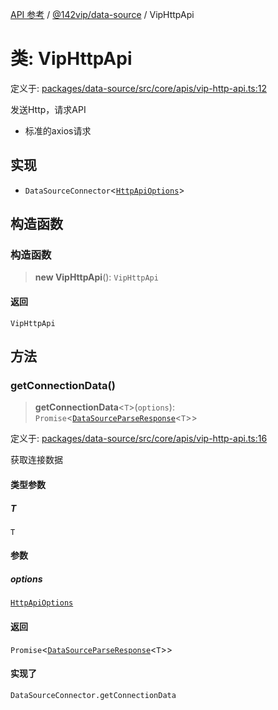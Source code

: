 [API 参考](../../../index.md) / [@142vip/data-source](../index.md) / VipHttpApi

# 类: VipHttpApi

定义于: [packages/data-source/src/core/apis/vip-http-api.ts:12](https://github.com/142vip/core-x/blob/d978b443ed1221c42602080459c0a22aae31b2d5/packages/data-source/src/core/apis/vip-http-api.ts#L12)

发送Http，请求API
- 标准的axios请求

## 实现

- `DataSourceConnector`\<[`HttpApiOptions`](../interfaces/HttpApiOptions.md)\>

## 构造函数

### 构造函数

> **new VipHttpApi**(): `VipHttpApi`

#### 返回

`VipHttpApi`

## 方法

### getConnectionData()

> **getConnectionData**\<`T`\>(`options`): `Promise`\<[`DataSourceParseResponse`](../interfaces/DataSourceParseResponse.md)\<`T`\>\>

定义于: [packages/data-source/src/core/apis/vip-http-api.ts:16](https://github.com/142vip/core-x/blob/d978b443ed1221c42602080459c0a22aae31b2d5/packages/data-source/src/core/apis/vip-http-api.ts#L16)

获取连接数据

#### 类型参数

##### T

`T`

#### 参数

##### options

[`HttpApiOptions`](../interfaces/HttpApiOptions.md)

#### 返回

`Promise`\<[`DataSourceParseResponse`](../interfaces/DataSourceParseResponse.md)\<`T`\>\>

#### 实现了

`DataSourceConnector.getConnectionData`
